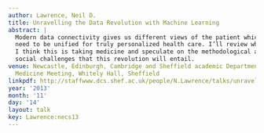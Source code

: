 ```yaml
---
author: Lawrence, Neil D.
title: Unravelling the Data Revolution with Machine Learning
abstract: |
  Modern data connectivity gives us different views of the patient which
  need to be unified for truly personalized health care. I’ll review where
  I think this is taking medicine and speculate on the methodological and
  social challenges that this revolution will entail.
venue: Newcastle, Edinburgh, Cambridge and Sheffield academic Departments of Respiratory
  Medicine Meeting, Whitely Hall, Sheffield
linkpdf: http://staffwww.dcs.shef.ac.uk/people/N.Lawrence/talks/unravelling_necs13.pdf
year: '2013'
month: '11'
day: '14'
layout: talk
key: Lawrence:necs13
---
```

